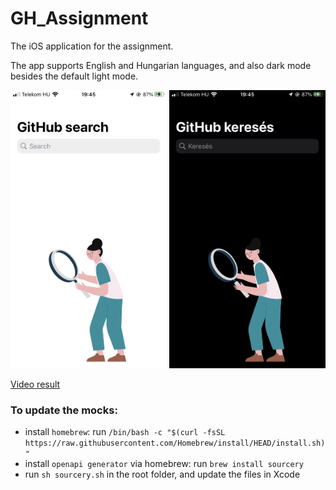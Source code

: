 # GH_Assignment
The iOS application for the assignment.

The app supports English and Hungarian languages, and also dark mode besides the default light mode.

<img src="/Media/white_en.png" alt="Default (light) mode with English language" width="250"/> <img src="/Media/dark_hu.png" alt="Dark mode with Hungarian language" width="250"/>

[Video result](https://github.com/stateman92/GH_Assignment/raw/main/Media/video.mov)

### To update the mocks:
- install `homebrew`: run `/bin/bash -c "$(curl -fsSL https://raw.githubusercontent.com/Homebrew/install/HEAD/install.sh)"`
- install `openapi generator` via homebrew: run `brew install sourcery`
- run `sh sourcery.sh` in the root folder, and update the files in Xcode